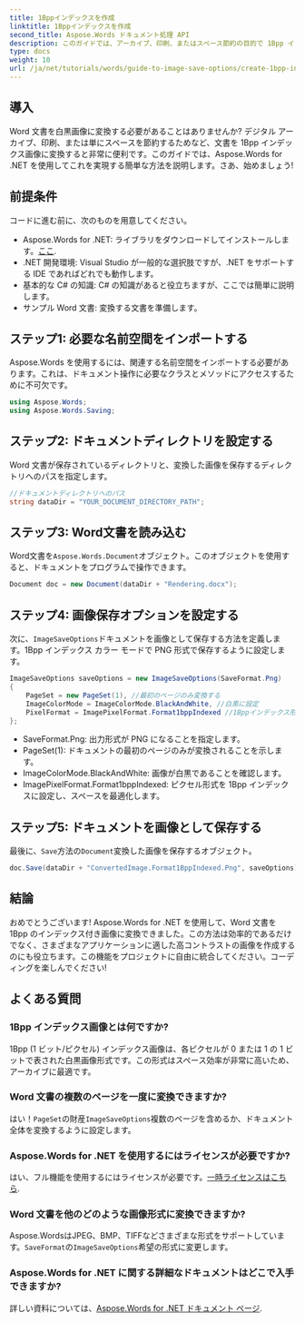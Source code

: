 ```yaml
---
title: 1Bppインデックスを作成
linktitle: 1Bppインデックスを作成
second_title: Aspose.Words ドキュメント処理 API
description: このガイドでは、アーカイブ、印刷、またはスペース節約の目的で 1Bpp インデックス付き画像を効率的に作成するための手順とサンプル コードについて説明します。
type: docs
weight: 10
url: /ja/net/tutorials/words/guide-to-image-save-options/create-1bpp-indexed/
---
```

## 導入

Word 文書を白黒画像に変換する必要があることはありませんか? デジタル アーカイブ、印刷、または単にスペースを節約するためなど、文書を 1Bpp インデックス画像に変換すると非常に便利です。このガイドでは、Aspose.Words for .NET を使用してこれを実現する簡単な方法を説明します。さあ、始めましょう!

## 前提条件

コードに進む前に、次のものを用意してください。

-  Aspose.Words for .NET: ライブラリをダウンロードしてインストールします。[ここ](https://releases.aspose.com/words/net/).
- .NET 開発環境: Visual Studio が一般的な選択肢ですが、.NET をサポートする IDE であればどれでも動作します。
- 基本的な C# の知識: C# の知識があると役立ちますが、ここでは簡単に説明します。
- サンプル Word 文書: 変換する文書を準備します。

## ステップ1: 必要な名前空間をインポートする

Aspose.Words を使用するには、関連する名前空間をインポートする必要があります。これは、ドキュメント操作に必要なクラスとメソッドにアクセスするために不可欠です。

```csharp
using Aspose.Words;
using Aspose.Words.Saving;
```

## ステップ2: ドキュメントディレクトリを設定する

Word 文書が保存されているディレクトリと、変換した画像を保存するディレクトリへのパスを指定します。

```csharp
//ドキュメントディレクトリへのパス
string dataDir = "YOUR_DOCUMENT_DIRECTORY_PATH";
```

## ステップ3: Word文書を読み込む

Word文書を`Aspose.Words.Document`オブジェクト。このオブジェクトを使用すると、ドキュメントをプログラムで操作できます。

```csharp
Document doc = new Document(dataDir + "Rendering.docx");
```

## ステップ4: 画像保存オプションを設定する

次に、`ImageSaveOptions`ドキュメントを画像として保存する方法を定義します。1Bpp インデックス カラー モードで PNG 形式で保存するように設定します。

```csharp
ImageSaveOptions saveOptions = new ImageSaveOptions(SaveFormat.Png)
{
    PageSet = new PageSet(1), //最初のページのみ変換する
    ImageColorMode = ImageColorMode.BlackAndWhite, //白黒に設定
    PixelFormat = ImagePixelFormat.Format1bppIndexed //1Bppインデックス形式を使用する
};
```

- SaveFormat.Png: 出力形式が PNG になることを指定します。
- PageSet(1): ドキュメントの最初のページのみが変換されることを示します。
- ImageColorMode.BlackAndWhite: 画像が白黒であることを確認します。
- ImagePixelFormat.Format1bppIndexed: ピクセル形式を 1Bpp インデックスに設定し、スペースを最適化します。

## ステップ5: ドキュメントを画像として保存する

最後に、`Save`方法の`Document`変換した画像を保存するオブジェクト。

```csharp
doc.Save(dataDir + "ConvertedImage.Format1BppIndexed.Png", saveOptions);
```

## 結論

おめでとうございます! Aspose.Words for .NET を使用して、Word 文書を 1Bpp のインデックス付き画像に変換できました。この方法は効率的であるだけでなく、さまざまなアプリケーションに適した高コントラストの画像を作成するのにも役立ちます。この機能をプロジェクトに自由に統合してください。コーディングを楽しんでください!

## よくある質問

### 1Bpp インデックス画像とは何ですか?
1Bpp (1 ビット/ピクセル) インデックス画像は、各ピクセルが 0 または 1 の 1 ビットで表された白黒画像形式です。この形式はスペース効率が非常に高いため、アーカイブに最適です。

### Word 文書の複数のページを一度に変換できますか?
はい！`PageSet`の財産`ImageSaveOptions`複数のページを含めるか、ドキュメント全体を変換するように設定します。

### Aspose.Words for .NET を使用するにはライセンスが必要ですか?
はい、フル機能を使用するにはライセンスが必要です。[一時ライセンスはこちら](https://purchase.aspose.com/temporary-license/).

### Word 文書を他のどのような画像形式に変換できますか?
 Aspose.WordsはJPEG、BMP、TIFFなどさまざまな形式をサポートしています。`SaveFormat`の`ImageSaveOptions`希望の形式に変更します。

### Aspose.Words for .NET に関する詳細なドキュメントはどこで入手できますか?
詳しい資料については、[Aspose.Words for .NET ドキュメント ページ](https://reference.aspose.com/words/net/).